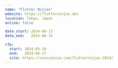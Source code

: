 ```yaml
---
name: "Flutter Ninjas"
website: https://flutterninjas.dev
location: Tokyo, Japan
online: false

date_start: 2024-06-13
date_end:   2024-06-14

cfp:
  start: 2024-03-18
  end:   2024-04-17
  site: https://sessionize.com/flutterninjas-2024/
---
```

